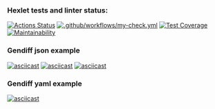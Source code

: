 ### Hexlet tests and linter status:
[![Actions Status](https://github.com/RomanKalsin/python-project-lvl2/workflows/hexlet-check/badge.svg)](https://github.com/RomanKalsin/python-project-lvl2/actions)
[![.github/workflows/my-check.yml](https://github.com/RomanKalsin/python-project-lvl2/actions/workflows/my-check.yml/badge.svg)](https://github.com/RomanKalsin/python-project-lvl2/actions/workflows/my-check.yml)
[![Test Coverage](https://api.codeclimate.com/v1/badges/fb1b4aaf71595791cf68/test_coverage)](https://codeclimate.com/github/RomanKalsin/python-project-lvl2/test_coverage)
[![Maintainability](https://api.codeclimate.com/v1/badges/fb1b4aaf71595791cf68/maintainability)](https://codeclimate.com/github/RomanKalsin/python-project-lvl2/maintainability)

### Gendiff json example 
[![asciicast](https://asciinema.org/a/441516.svg)](https://asciinema.org/a/441516)
[![asciicast](https://asciinema.org/a/442454.svg)](https://asciinema.org/a/442454)
[![asciicast](https://asciinema.org/a/442734.svg)](https://asciinema.org/a/442734)

### Gendiff yaml example
[![asciicast](https://asciinema.org/a/441776.svg)](https://asciinema.org/a/441776)